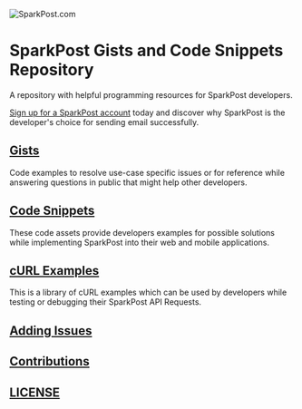 ![SparkPost.com](https://avatars3.githubusercontent.com/u/9406778?v=3&s=200)
# SparkPost Gists and Code Snippets Repository
A repository with helpful programming resources for SparkPost developers.

[Sign up for a SparkPost account](https://sparkpost.com) today and discover why SparkPost is the developer's choice for sending email successfully.

## [Gists](/gists)

Code examples to resolve use-case specific issues or for reference while answering questions in public that might help other developers.

## [Code Snippets](/snippets)

These code assets provide developers examples for possible solutions while implementing SparkPost into their web and mobile applications.

## [cURL Examples](/cURL)

This is a library of cURL examples which can be used by developers while testing or debugging their SparkPost API Requests.

## [Adding Issues](/docs/ADDING_ISSUES.markdown)

## [Contributions](/docs/CONTRIBUTING.markdown)

## [LICENSE](/LICENSE)
